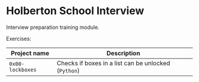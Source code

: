 # Holberton School Interview

Interview preparation training module.

Exercises:

| Project name | Description |
| ------------ | ----------- |
| `0x00-lockboxes` | Checks if boxes in a list can be unlocked (`Python`) |